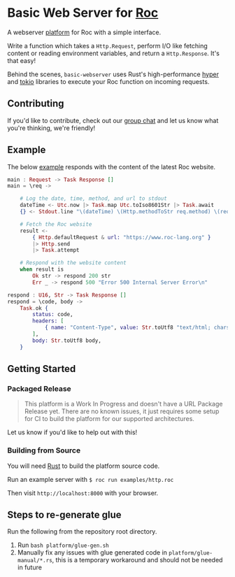 # Basic Web Server for [Roc](https://www.roc-lang.org/) 

A webserver [platform](https://github.com/roc-lang/roc/wiki/Roc-concepts-explained#platform) for Roc with a simple interface.

Write a function which takes a `Http.Request`, perform I/O like fetching content or reading environment variables, and return a `Http.Response`. It's that easy!

Behind the scenes, `basic-webserver` uses Rust's high-performance [hyper](https://hyper.rs) and [tokio](https://tokio.rs) libraries to execute your Roc function on incoming requests.

## Contributing

If you'd like to contribute, check out our [group chat](https://roc.zulipchat.com) and let us know what you're thinking, we're friendly!

## Example

The below [example](https://github.com/roc-lang/basic-webserver/blob/main/examples/http.roc) responds with the content of the latest Roc website.

```elixir
main : Request -> Task Response []
main = \req ->

    # Log the date, time, method, and url to stdout
    dateTime <- Utc.now |> Task.map Utc.toIso8601Str |> Task.await
    {} <- Stdout.line "\(dateTime) \(Http.methodToStr req.method) \(req.url)" |> Task.await

    # Fetch the Roc website
    result <-
        { Http.defaultRequest & url: "https://www.roc-lang.org" }
        |> Http.send
        |> Task.attempt

    # Respond with the website content
    when result is
        Ok str -> respond 200 str
        Err _ -> respond 500 "Error 500 Internal Server Error\n"

respond : U16, Str -> Task Response []
respond = \code, body ->
    Task.ok {
        status: code,
        headers: [
            { name: "Content-Type", value: Str.toUtf8 "text/html; charset=utf-8" },
        ],
        body: Str.toUtf8 body,
    }
```

## Getting Started 

### Packaged Release 

> This platform is a Work In Progress and doesn't have a URL Package Release yet. There are no known issues, it just requires some setup for CI to build the platform for our supported architectures.

Let us know if you'd like to help out with this!

### Building from Source

You will need [Rust](https://www.rust-lang.org) to build the platform source code.

Run an example server with `$ roc run examples/http.roc`

Then visit `http://localhost:8000` with your browser.

## Steps to re-generate glue

Run the following from the repository root directory.

1. Run `bash platform/glue-gen.sh`
5. Manually fix any issues with glue generated code in `platform/glue-manual/*.rs`, this is a temporary workaround and should not be needed in future
